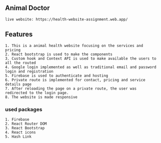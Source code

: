 ## Animal Doctor
    live website: https://health-website-assignment.web.app/
## Features
    1. This is a animal health website focusing on the services and pricing 
    2. React bootstrap is used to make the components
    3. Custom hook and Context API is used to make available the users to all the routed
    4. Google login implemented as well as traditional email and password login and registration
    5. Firebase is used to authenticate and hosting
    6. Private route is implemented for contact, pricing and service details page
    7. After reloading the page on a private route, the user was redirected to the login page.
    8. The website is made responsive

### used packages

    1. Firebase
    2. React Router DOM
    3. React Bootstrap
    4. React icons
    5. Hash Link


